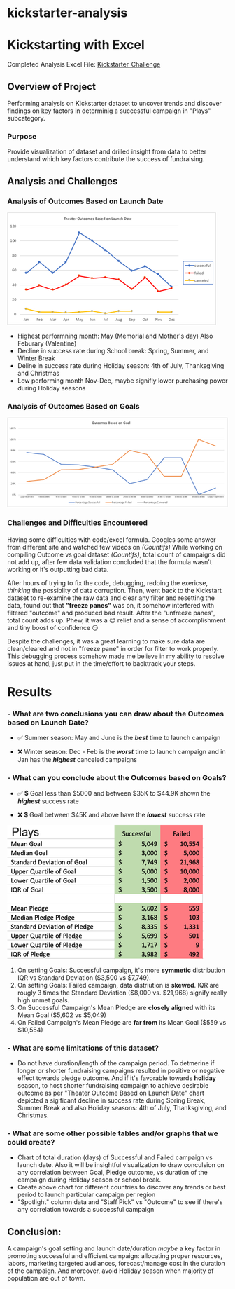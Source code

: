# kickstarter-analysis


# Kickstarting with Excel
Completed Analysis Excel File: [Kickstarter_Challenge](https://github.com/aimeeyen/kickstarter-analysis/blob/main/Kickstarter_Challenge.xlsx)

## Overview of Project
Performing analysis on Kickstarter dataset to uncover trends and discover findings on key factors in determinig a successful campaign in "Plays" subcategory. 

### Purpose

Provide visualization of dataset and drilled insight from data to better understand which key factors contribute the success of fundraising. 

## Analysis and Challenges

### Analysis of Outcomes Based on Launch Date

![Theater_Outcomes_vs_Launch](https://github.com/aimeeyen/kickstarter-analysis/blob/main/Resources/Theater_Outcomes_vs_Launch.png)
 - Highest performning month: May (Memorial and Mother's day) Also Feburary (Valentine)
 - Decline in success rate during School break: Spring, Summer, and Winter Break
 - Deline in success rate during Holiday season: 4th of July, Thanksgiving and Christmas
 - Low performing month Nov-Dec, maybe signifiy lower purchasing power during Holiday seasons

### Analysis of Outcomes Based on Goals

![Outcomes_vs_Goals](https://github.com/aimeeyen/kickstarter-analysis/blob/main/Resources/Outcomes_vs_Goals.png)

### Challenges and Difficulties Encountered
   
####   
Having some difficulties with code/excel formula. Googles some answer from different site and watched few videos on *(Countifs)* While working on compiling Outcome vs goal dataset *(Countifs)*, total count of campaigns did not add up, after few data validation concluded that the formula wasn't working or it's outputting bad data. 

After hours of trying to fix the code, debugging, redoing the exericse, *thinking* the possiblity of data corruption. Then, went back to the Kickstart dataset to re-examine the raw data and clear any filter and resetting the data, found out that **"freeze panes"** was on, it somehow interfered with filtered "outcome" and produced bad result. After the "unfreeze panes", total count adds up. Phew, it was a :relieved: relief and a sense of accomplishment and tiny boost of confidence :smirk: 

Despite the challenges, it was a great learning to make sure data are clean/cleared and not in "freeze pane" in order for filter to work properly. This debugging process somehow made me believe in my ability to resolve issues at hand, just put in the time/effort to backtrack your steps. 
   
# Results

### - What are two conclusions you can draw about the Outcomes based on Launch Date?


   - :white_check_mark: Summer season: May and June is the ***best*** time to launch campaign

   - :x: Winter season: Dec - Feb is the ***worst*** time to launch campaign and in Jan has the ***highest*** canceled campaigns


### - What can you conclude about the Outcomes based on Goals?

   
   - :white_check_mark: :heavy_dollar_sign: Goal less than $5000 and between $35K to $44.9K shown the ***highest*** success rate


   - :x: :heavy_dollar_sign: Goal between $45K and above have the ***lowest*** success rate


![Descriptive Statistics](https://github.com/aimeeyen/kickstarter-analysis/blob/main/Descriptive%20Statistics.png)

  1. On setting Goals: Successful campaign, it's more **symmetic** distribution IQR vs Standard Deviation ($3,500 vs $7,749).
  2. On setting Goals: Failed campaign, data distriution is **skewed**. IQR are rougly 3 times the Standard Deviation ($8,000 vs. $21,968) signify really high unmet goals.
  3. On Successful Campaign's Mean Pledge are **closely aligned** with its Mean Goal ($5,602 vs $5,049)
  4. On Failed Campaign's Mean Pledge are **far from** its Mean Goal ($559 vs $10,554)

### - What are some limitations of this dataset?
  
   - Do not have duration/length of the campaign period. To detmerine if longer or shorter fundraising campaigns resulted in positive or negative effect towards pledge outcome. And if it's favorable towards **holiday** season, to host shorter fundraising campaign to achieve desirable outcome as per "Theater Outcome Based on Launch Date" chart depicted a sigificant decline in success rate during Spring Break, Summer Break and also Holiday seasons: 4th of July, Thanksgiving, and Christmas. 

### - What are some other possible tables and/or graphs that we could create?
   - Chart of total duration (days) of Successful and Failed campaign vs launch date. Also it will be insightful visualization to draw conculsion on any correlation between Goal, Pledge outcome, vs duration of the campaign during Holiday season or school break. 
   - Create above chart for different countries to discover any trends or best period to launch particular campaign per region
   - "Spotlight" column data and "Staff Pick" vs "Outcome" to see if there's any correlation towards a successful campaign

## Conclusion: 
A campaign's goal setting and launch date/duration *maybe* a key factor in promoting successful and efficient campaign: allocating proper resources, labors, marketing targeted audiances, forecast/manage cost in the duration of the campaign. And moreover, avoid Holiday season when majority of population are out of town. 
